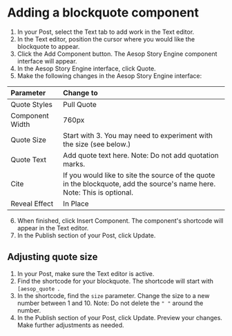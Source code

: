 # Adding a blockquote component

1. In your Post, select the Text tab to add work in the Text editor. 
2. In the Text editor, position the cursor where you would like the blockquote to appear.
3. Click the Add Component button. The Aesop Story Engine component interface will appear. 
4. In the Aesop Story Engine interface, click Quote.
5. Make the following changes in the Aesop Story Engine interface:

| Parameter | Change to |
| :--- | :--- |
| Quote Styles | Pull Quote |
| Component Width | 760px |
| Quote Size | Start with 3. You may need to experiment with the size \(see below.\)  |
| Quote Text | Add quote text here. Note: Do not add quotation marks. |
| Cite | If you would like to site the source of the quote in the blockquote, add the source's name here. Note: This is optional. |
| Reveal Effect | In Place |

6. When finished, click Insert Component. The component's shortcode will appear in the Text editor. 
7. In the Publish section of your Post, click Update.

## Adjusting quote size

1. In your Post, make sure the Text editor is active.
2. Find the shortcode for your blockquote. The shortcode will start with `[aesop_quote `. 
3. In the shortcode, find the `size` parameter. Change the size to a new number between 1 and 10. Note: Do not delete the `" "` around the number. 
4. In the Publish section of your Post, click Update. Preview your changes. Make further adjustments as needed. 









